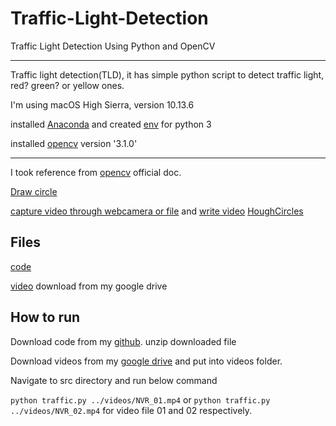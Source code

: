 # Traffic-Light-Detection
Traffic Light Detection Using Python and OpenCV 
***
Traffic light detection(TLD), it has simple python script to detect traffic light, red? green? or yellow ones.

I'm using
macOS High Sierra, version 10.13.6

installed [Anaconda](https://www.anaconda.com/products/individual#macos) and created [env](https://docs.conda.io/projects/conda/en/latest/user-guide/tasks/manage-environments.html#creating-an-environment-with-commands) for python 3

installed [opencv](https://anaconda.org/conda-forge/opencv) version '3.1.0'

***
I took reference from [opencv](https://docs.opencv.org/3.4/d4/d70/tutorial_hough_circle.html) official doc.

[Draw circle](https://docs.opencv.org/3.4/d4/d70/tutorial_hough_circle.html)

[capture video through webcamera or file](https://docs.opencv.org/master/dd/d43/tutorial_py_video_display.html) and [write video](https://www.learnopencv.com/read-write-and-display-a-video-using-opencv-cpp-python/)
[HoughCircles](https://docs.opencv.org/3.4/dd/d1a/group__imgproc__feature.html#ga47849c3be0d0406ad3ca45db65a25d2d)

## Files
[code](https://github.com/ramjan-raeen/Traffic-Light-Signal-Detection/blob/main/src/traffic.py)

[video](https://drive.google.com/drive/folders/1OP1c5vB1nIY9cQvD9ATJT2h836W-1_Hd) download from my google drive

## How to run 
Download code from my [github](https://github.com/ramjan-raeen/Traffic-Light-Signal-Detection). unzip downloaded file

Download videos from my [google drive](https://drive.google.com/drive/folders/1OP1c5vB1nIY9cQvD9ATJT2h836W-1_Hd) and put into videos folder.

Navigate to src directory and run below command

`python traffic.py ../videos/NVR_01.mp4` or `python traffic.py ../videos/NVR_02.mp4` for video file 01 and 02 respectively. 
